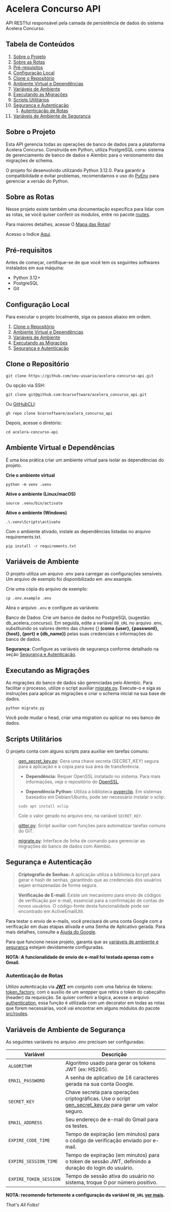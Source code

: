 # Acelera Concurso API
API RESTful responsável pela camada de persistência de dados do sistema Acelera Concurso.

## Tabela de Conteúdos
1. [Sobre o Projeto](#sobre-o-projeto)
2. [Sobre as Rotas](#sobre-as-rotas)
3. [Pré-requisitos](#pré-requisitos)
4. [Configuração Local](#configuração-local)
5. [Clone o Repositório](#clone-o-repositório)
6. [Ambiente Virtual e Dependências](#ambiente-virtual-e-dependências)
7. [Variáveis de Ambiente](#variáveis-de-ambiente)
8. [Executando as Migrações](#executando-as-migrações)
9. [Scripts Utilitários](#scripts-utilitários)
10. [Segurança e Autenticação](#segurança-e-autenticação)
    1. [Autenticação de Rotas](#autenticação-de-rotas)
11. [Variáveis de Ambiente de Segurança](#variáveis-de-ambiente-de-segurança)

## Sobre o Projeto
Esta API gerencia todas as operações de banco de dados para a plataforma Acelera Concurso. Construída em Python, utiliza PostgreSQL como sistema de gerenciamento de banco de dados e Alembic para o versionamento das migrações de schema.

O projeto foi desenvolvido utilizando Python 3.12.0. Para garantir a compatibilidade e evitar problemas, recomendamos o uso do [PyEnv](https://github.com/pyenv/pyenv) para gerenciar a versão do Python.

## Sobre as Rotas
Nesse projeto existe também uma documentação específica para lidar com as rotas, se você quiser conferir os modulos, entre no pacote [routes](src/routes).

Para maiores detalhes, acesse O [Mapa das Rotas](/docs/ROUTES.md)!

Acesso o Indice [Aqui](/docs/ROUTES.md#tabela-de-conteúdo).

## Pré-requisitos
Antes de começar, certifique-se de que você tem os seguintes softwares instalados em sua máquina:

* Python 3.12+ 
* PostgreSQL 
* Git

## Configuração Local
Para executar o projeto localmente, siga os passos abaixo em ordem.
1. [Clone o Repositório](#clone-o-repositório)
2. [Ambiente Virtual e Dependências](#ambiente-virtual-e-dependências)
3. [Variáveis de Ambiente](#variáveis-de-ambiente)
4. [Executando as Migrações](#executando-as-migrações)
5. [Segurança e Autenticação](#segurança-e-autenticação)

## Clone o Repositório
```commandline
git clone https://github.com/seu-usuario/acelera-concurso-api.git
```
Ou opção via SSH:
```commandline
git clone git@github.com:bcarsoftware/acelera_concurso_api.git
```
Ou [GitHubCLI](https://cli.github.com/):
```commandline
gh repo clone bcarsoftware/acelera_concurso_api
```
Depois, acesse o diretório:
```commandline
cd acelera-concurso-api
```

## Ambiente Virtual e Dependências
É uma boa prática criar um ambiente virtual para isolar as dependências do projeto.

**Crie o ambiente virtual**
```commandline
python -m venv .venv
```

**Ative o ambiente (Linux/macOS)**
```commandline
source .venv/bin/activate
```

**Ative o ambiente (Windows)**
```
.\.venv\Scripts\activate
```

Com o ambiente ativado, instale as dependências listadas no arquivo requirements.txt.

```commandline
pip install -r requirements.txt
```

## Variáveis de Ambiente
O projeto utiliza um arquivo .env para carregar as configurações sensíveis. Um arquivo de exemplo foi disponibilizado em .env.example.

Crie uma cópia do arquivo de exemplo:

```commandline
cp .env.example .env
```

Abra o arquivo `.env` e configure as variáveis:

Banco de Dados: Crie um banco de dados no PostgreSQL (sugestão: db_acelera_concurso). Em seguida, edite a variável `DB_URL` no arquivo .env, substituindo os valores dentro das chaves {} **(como {user}, {password}, {host}, {port} e {db_name})**
pelas suas credenciais e informações do banco de dados.

**Segurança:** Configure as variáveis de segurança conforme detalhado na seção [Segurança e Autenticação](#segurança-e-autenticação). 

## Executando as Migrações
As migrações do banco de dados são gerenciadas pelo Alembic. Para facilitar o processo, utilize o script auxiliar [migrate.py](migrate.py). Execute-o e siga as instruções para aplicar as migrações e criar o schema inicial na sua base de dados.

```commandline
python migrate.py
```
Você pode mudar o head, criar uma migration ou aplicar no seu banco de dados.

## Scripts Utilitários
O projeto conta com alguns scripts para auxiliar em tarefas comuns:

> [gen_secret_key.py](gen_secret_key.py): Gera uma chave secreta (SECRET_KEY) segura para a aplicação e a copia para sua área de transferência. 
>
> * **Dependência:** Requer OpenSSL instalado no sistema. Para mais informações, veja o repositório do [OpenSSL](https://github.com/openssl/openssl). 
>
> * **Dependência Python:** Utiliza a biblioteca [pyperclip](https://github.com/asweigart/pyperclip). Em sistemas baseados em Debian/Ubuntu, pode ser necessário instalar o xclip:
> 
> ```commandline
> sudo apt install xclip
> ```
> Cole o valor gerado no arquivo env, na variável `SECRET_KEY`.

> [gitter.py](gitter.py): Script auxiliar com funções para automatizar tarefas comuns do GIT.

> [migrate.py](migrate.py): Interface de linha de comando para gerenciar as migrações do banco de dados com Alembic.

## Segurança e Autenticação
> **Criptografia de Senhas:**
A aplicação utiliza a biblioteca bcrypt para gerar o hash de senhas, garantindo que as credenciais dos usuários sejam armazenadas de forma segura.

> **Verificação de E-mail:**
Existe um mecanismo para envio de códigos de verificação por e-mail, essencial para a confirmação de contas de novos usuários. O código-fonte desta funcionalidade pode ser encontrado em ActiveEmailUtil.

Para testar o envio de e-mails, você precisará de uma conta Google com a verificação em duas etapas ativada e uma Senha de Aplicativo gerada. Para mais detalhes, consulte a [Ajuda do Google](https://support.google.com/mail/answer/185833?hl=pt-BR).

Para que funcione nesse projeto, garanta que as [variáveis de ambiente e segurança](#variáveis-de-ambiente-de-segurança) estejam devidamente configuradas.

**NOTA: A funcionalidade de envio de e-mail foi testada apenas com o Gmail.**

### Autenticação de Rotas
Utilizo autenticação via [**JWT**](https://github.com/jpadilla/pyjwt) em conjunto com uma fabrica de tokens: [token_factory](src/core/token_factory.py), com o auxílio de um *wrapper* que retira o token do cabeçalho (header) da requisição.
Se quiser conferir a lógica, acesse o arquivo [authentication](src/core/authentication.py), essa função é utilizada com
um decorator em todas as rotas que forem necessárias, você vai encontrar em alguns módulos do pacote [src/routes](src/routes).

## Variáveis de Ambiente de Segurança
As seguintes variáveis no arquivo .env precisam ser configuradas:

| Variável               | Descrição                                                                                                                    |
|------------------------|------------------------------------------------------------------------------------------------------------------------------|
| `ALGORITHM`            | Algoritmo usado para gerar os tokens JWT (ex: HS265).                                                                        |
| `EMAIL_PASSWORD`       | A senha de aplicativo de 16 caracteres gerada na sua conta Google.                                                           |
| `SECRET_KEY`           | Chave secreta para operações criptográficas. Use o script [gen_secret_key.py](gen_secret_key.py) para gerar um valor seguro. |
| `EMAIL_ADDRESS`        | Seu endereço de e-mail do Gmail para os testes.                                                                              |
| `EXPIRE_CODE_TIME`     | Tempo de expiração (em minutos) para o código de verificação enviado por e-mail.                                             |
|  `EXPIRE_SESSION_TIME` | Tempo de expiração (em minutos) para o token de sessão JWT, definindo a duração do login do usuário.                         |
| `EXPIRE_TOKEN_SESSION` | Tempo de sessão ativa do usuário no sistema, troque 0 por número positivo.                                                   |

**NOTA: recomendo fortemente a configuração da variável `DB_URL` [ver mais](#variáveis-de-ambiente).**

*That's All Folks!*